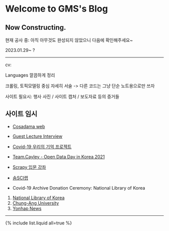 # Welcome to GMS's Blog

## Now Constructing.

현재 공사 중: 아직 아무것도 완성되지 않았으니 다음에 확인해주세요~

2023.01.29~ ?

---

cv:

Languages 깔끔하게 정리

크롤링, 토픽모델링 중심 자세히 서술 -> 다른 코드는 그냥 단순 노트용으로만 쓰자

사이트 필요시: 행사 사진 / 사이트 캡처 / 보도자료 등의 증거들

## 사이트 임시

* [Cosadama web](https://cosadama.github.io/cosadama/)
* [Guest Lecture Interview](https://youtu.be/kQ_cynq0Yik?t=3060)
* [Covid-19 우리의 기억 프로젝트](http://okfn.kr/projects/covid-19-our-memory/index.html)
* [Team.Cayley - Open Data Day in Korea 2021](https://www.youtube.com/watch?v=L3i_Rng3i5s)
* [Scrapy 입문 강좌](https://www.edwith.org/Intro-to-Scrapy)
* [솜SCI랩](https://sites.google.com/view/somssi-lab/%ED%99%88?authuser=0)


* Covid-19 Archive Donation Ceremony: National Library of Korea
1. [National Library of Korea](https://www.nl.go.kr/NL/contents/N50603000000.do?schM=view&id=42002&schBcid=normal0302)
2. [Chung-Ang University](https://news.cau.ac.kr/cms/FR_CON/BoardView.do?MENU_ID=10&CONTENTS_NO=&SITE_NO=5&BOARD_SEQ=1&BBS_SEQ=6611)
3. [Yonhap News](https://www.yna.co.kr/view/PYH20220210250800013)

---

{% include list.liquid all=true %}
